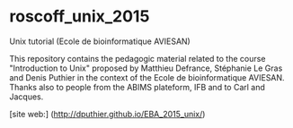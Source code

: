 # roscoff_unix_2015
Unix tutorial (Ecole de bioinformatique AVIESAN)

This repository contains the pedagogic material related to the course "Introduction to Unix" proposed by Matthieu Defrance, Stéphanie Le Gras and Denis Puthier in the context of the Ecole de bioinformatique AVIESAN. Thanks also to people from the ABIMS plateform, IFB and to Carl and Jacques. 

[site web:] (http://dputhier.github.io/EBA_2015_unix/)

